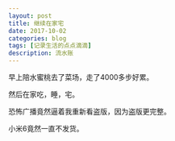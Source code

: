 ```yaml
---
layout: post
title: 继续在家宅
date: 2017-10-02
categories: blog
tags: [记录生活的点点滴滴]
description: 流水账
---
```


早上陪水蜜桃去了菜场，走了4000多步好累。

然后在家吃，睡，宅。

恐怖广播竟然逼着我重新看盗版，因为盗版更完整。

小米6竟然一直不发货。





 















